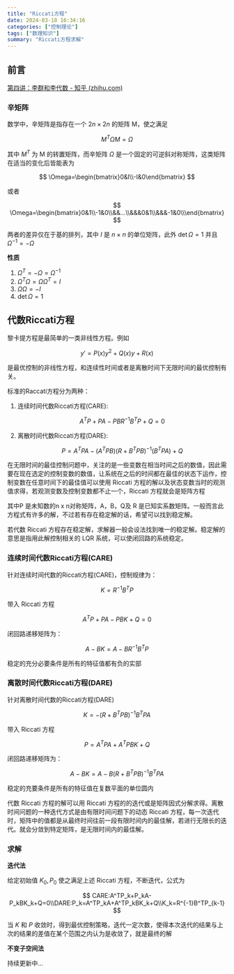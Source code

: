 ```yaml
---
title: "Riccati方程"
date: 2024-03-18 16:34:16
categories: ["控制理论"]
tags: ["数理知识"]
summary: "Riccati方程求解"
---
```


## 前言

[第四讲：李群和李代数 - 知乎 (zhihu.com)](https://zhuanlan.zhihu.com/p/33156814)

### 辛矩阵

数学中，辛矩阵是指存在一个 $2n\times 2n$ 的矩阵 M，使之满足

$$
M^T\Omega M=\Omega
$$

其中 $M^T$ 为 M 的转置矩阵，而辛矩阵 $\Omega$ 是一个固定的可逆斜对称矩阵，这类矩阵在适当的变化后皆能表为

$$
\Omega=\begin{bmatrix}0&I\\-I&0\end{bmatrix}
$$

或者

$$
\Omega=\begin{bmatrix}0&1\\-1&0\\&&...\\&&&0&1\\&&&-1&0\\\end{bmatrix}
$$

两者的差异仅在于基的排列，其中 $I$ 是 $n\times n$ 的单位矩阵，此外 $\det\Omega=1$ 并且 $\Omega ^{-1}=-\Omega$

**性质**

1. $\Omega^T=-\Omega=\Omega^{-1}$
2. $\Omega^T\Omega=\Omega\Omega^T=I$
3. $\Omega\Omega=-I$
4. $\det\Omega=1$

## 代数Riccati方程

黎卡提方程是最简单的一类非线性方程。例如

$$
y' = P(x)y^2+Q(x)y+R(x)
$$

是最优控制的非线性方程，和连续性时间或者是离散时间下无限时间的最优控制有关。

标准的Raccati方程分为两种：

1. 连续时间代数Riccati方程(CARE):
    
    $$
    A^TP+PA-PBR^{-1}B^TP+Q=0
    $$
    
2. 离散时间代数Riccati方程(DARE):
    
    $$
    P=A^TPA-(A^TPB)(R+B^TPB)^{-1}(B^TPA)+Q
    $$
    

在无限时间的最佳控制问题中，关注的是一些变数在相当时间之后的数值，因此需要在现在选定的控制变数的数值，让系统在之后的时间都在最佳的状态下运作，控制变数在任意时间下的最佳值可以使用 Riccati 方程的解以及状态变数当时的观测值求得，若观测变数及控制变数都不止一个，Riccati 方程就会是矩阵方程

其中P 是未知数的n x n对称矩阵，A，B，Q及 R  是已知实系数矩阵。一般而言此方程式有许多的解，不过若有存在稳定解的话，希望可以找到稳定解。

若代数 Riccati 方程存在稳定解，求解器一般会设法找到唯一的稳定解。稳定解的意思是指用此解控制相关的 LQR 系统，可以使闭回路的系统稳定。

### 连续时间代数Riccati方程(CARE)

针对连续时间代数的Riccati方程(CARE)，控制规律为：

$$
K=R^{-1}B^TP
$$

带入 Riccati 方程

$$
A^TP+PA-PBK+Q=0
$$

闭回路递移矩阵为：

$$
A-BK=A-BR^{-1}B^TP
$$

稳定的充分必要条件是所有的特征值都有负的实部

### 离散时间代数Riccati方程(DARE)

针对离散时间代数的Riccati方程(DARE)

$$
K=-(R+B^TPB)^{-1}B^TPA
$$

带入 Riccati 方程

$$
P=A^TPA+A^TPBK+Q
$$

闭回路递移矩阵为：

$$
A-BK=A-B(R+B^TPB)^{-1}B^TPA
$$

稳定的充要条件是所有的特征值在复数平面的单位圆内

代数 Riccati 方程的解可以用 Riccati 方程的的迭代或是矩阵因式分解求得。离散时间问题的一种迭代方式是由有限时间问题下的动态 Riccati 方程，每一次迭代时，矩阵中的值都是从最终时间往前一段有限时间内的最佳解，若进行无限长的迭代。就会分敛到特定矩阵，是无限时间内的最佳解。

### 求解

**迭代法**

给定初始值 $K_0,P_0$ 使之满足上述 Riccati 方程，不断迭代，公式为

$$
CARE:A^TP_k+P_kA-P_kBK_k+Q=0\\DARE:P_k=A^TP_kA+A^TP_kBK_k+Q\\K_k=R^{-1}B^TP_{k-1}
$$

当 $K$ 和 $P$ 收敛时，得到最优控制策略，迭代一定次数，使得本次迭代的结果与上次的结果的差值在某个范围之内认为是收敛了，就是最终的解

**不变子空间法**

持续更新中...
